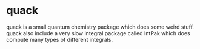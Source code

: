# quack
quack is a small quantum chemistry package which does some weird stuff.
quack also include a very slow integral package called IntPak which does compute many types of different integrals.
